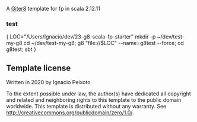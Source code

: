 A [Giter8][g8] template for fp in scala 2.12.11

### test 
{
    LOC="/Users/Ignacio/dev/23-g8-scala-fp-starter"
    mkdir -p ~/dev/test-my-g8
    cd ~/dev/test-my-g8; g8 "file://$LOC" --name=g8test --force; cd g8test; sbt 
}

Template license
----------------
Written in 2020 by Ignacio Peixoto 

To the extent possible under law, the author(s) have dedicated all copyright and related
and neighboring rights to this template to the public domain worldwide.
This template is distributed without any warranty. See <http://creativecommons.org/publicdomain/zero/1.0/>.

[g8]: http://www.foundweekends.org/giter8/

